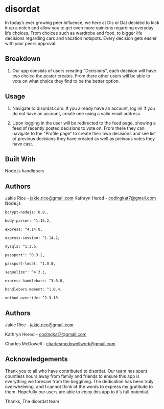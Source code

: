# disordat
In today’s ever growing peer influence, we here at Dis or Dat decided to kick it up a notch and allow you to get even more opinions regarding everyday life choices. From choices such as wardrobe and food, to bigger life decisions regarding cars and vacation hotspots. Every decision gets easier with your peers approval. 


## Breakdown
1. Our app consists of users creating "Decisions", each decision will have two choice the poster creates. From there other users will be able to vote on what choice they find to be the better option.
## Usage
1. Navigate to disordat.com. If you already have an account, log in! If you do not have an account, create one using a valid email address.

2. Upon logging in the user will be redirected to the feed page, showing a feed of recently posted decisions to vote on. From there they can navigate to the "Profile page" to create their own decisions and see list of previous decisions they have created as well as preivous votes they have cast.

## Built With
Node.js
handlebars

## Authors
Jakie Rice - jakie.rice@gmail.com
Kathryn Herod - codingkat7@gmail.com
    Node.js

    bcrypt-nodejs: 0.0.,

    body-parser: ^1.15.2,

    express: ^4.14.0,

    express-session: ^1.14.2,

    mysql2: ^1.3.6,

    passport": ^0.3.2,

    passport-local: ^1.0.0,

    sequelize": ^4.3.1,

    express-handlebars: ^3.0.0,

    handlebars.moment: ^1.0.4,

    method-override: ^2.3.10

## Authors
Jakie Rice - jakie.rice@gmail.com

Kathryn Herod - codingkat7@gmail.com

Charles McDowell - charlesmcdowellwork@gmail.com

## Acknowledgements
Thank you to all who have contributed to disordat. Our team has spent countless hours away from family and friends to ensure this app is everything we foresaw from the beggining. The dedication has been truly overwhelming, and I cannot think of the words to express my gratitude to them. Hopefully our users are able to enjoy this app to it's full potential.

Thanks,
The disordat team

